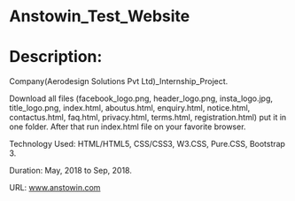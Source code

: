 # Anstowin_Test_Website
# Description:

Company(Aerodesign Solutions Pvt Ltd)_Internship_Project. 

Download all files (facebook_logo.png, header_logo.png, insta_logo.jpg, title_logo.png, index.html, aboutus.html, enquiry.html, notice.html, contactus.html, faq.html, privacy.html, terms.html, registration.html) put it in one folder.
After that run index.html file on your favorite browser. 

Technology Used: HTML/HTML5, CSS/CSS3, W3.CSS, Pure.CSS, Bootstrap 3. 

Duration: May, 2018 to Sep, 2018.

URL: www.anstowin.com
